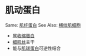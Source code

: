 # 肌动蛋白

Same: [肌纤蛋白](肌纤蛋白.md)
See Also: [横纹肌细胞](横纹肌.md)

- 属[收缩蛋白](收缩蛋白.md)
- [细肌丝](细肌丝.md)主干
- 能与[肌球蛋白](肌球蛋白.md)可逆性结合
